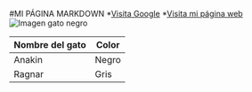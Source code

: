 #MI PÁGINA MARKDOWN
*[Visita Google](https://www.google.com)
*[Visita mi página web](https://estelafg22.github.io)
![Imagen gato negro](https://www.hola.com/horizon/square/7a62013a79a9-por-que-gatos-negros-dan-mala-suerte-t.jpg)

| Nombre del gato                          | Color                                   |
|------------------------------------------|-----------------------------------------|
| Anakin                                   | Negro                                   |
| Ragnar                                   | Gris                                    |